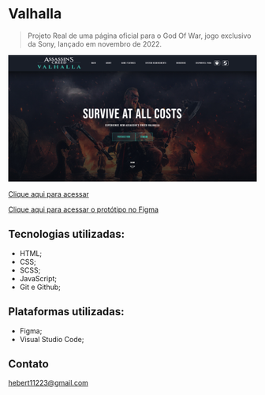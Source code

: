 # Valhalla

> Projeto Real de uma página oficial para o God Of War, jogo exclusivo da Sony, lançado em novembro de 2022.

![PREVIEW](./assets/preview.png)

[Clique aqui para acessar](https://herbertribeiro19.github.io/Valhalla)

[Clique aqui para acessar o protótipo no Figma](https://www.figma.com/file/F6fsGfpNZgYw7rHhz78ylu/Gaming-Website-UI-Landing-Page-AC-Valhalla-(Community)-(Copy)?node-id=1%3A2&t=wRymFiYH6AsEMGn9-1)

## Tecnologias utilizadas:
- HTML;
- CSS;
- SCSS;
- JavaScript;
- Git e Github;

## Plataformas utilizadas:
- Figma;
- Visual Studio Code;

## Contato
hebert11223@gmail.com
